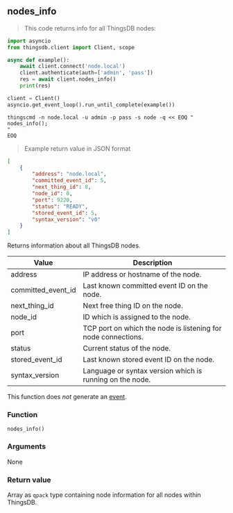 ## nodes_info

> This code returns info for all ThingsDB nodes:

```python
import asyncio
from thingsdb.client import Client, scope

async def example():
    await client.connect('node.local')
    client.authenticate(auth=['admin', 'pass'])
    res = await client.nodes_info()
    print(res)

client = Client()
asyncio.get_event_loop().run_until_complete(example())
```

```shell
thingscmd -n node.local -u admin -p pass -s node -q << EOQ "
nodes_info();
"
EOQ
```

> Example return value in JSON format

```json
[
    {
        "address": "node.local",
        "committed_event_id": 5,
        "next_thing_id": 8,
        "node_id": 0,
        "port": 9220,
        "status": "READY",
        "stored_event_id": 5,
        "syntax_version": "v0"
    }
]
```

Returns information about all ThingsDB nodes.

Value | Description
------- | -----------
address | IP address or hostname of the node.
committed_event_id | Last known committed event ID on the node.
next_thing_id | Next free thing ID on the node.
node_id | ID which is assigned to the node.
port | TCP port on which the node is listening for node connections.
status | Current status of the node.
stored_event_id | Last known stored event ID on the node.
syntax_version | Language or syntax version which is running on the node.


This function does *not* generate an [event](#events).

### Function
`nodes_info()`

### Arguments
None

### Return value
Array as `qpack` type containing node information for all nodes within ThingsDB.
